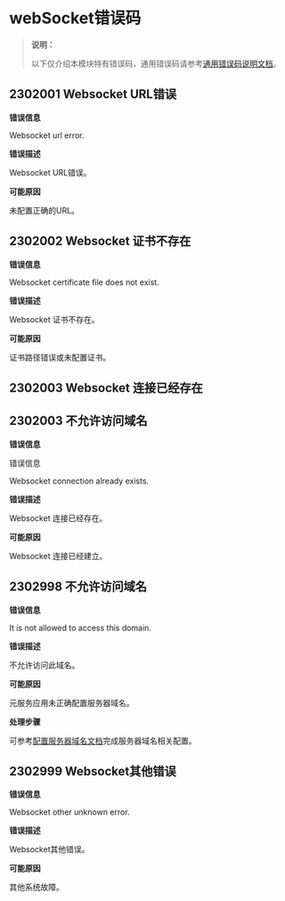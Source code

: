 # webSocket错误码

> **说明：**
>
> 以下仅介绍本模块特有错误码，通用错误码请参考[通用错误码说明文档](../errorcode-universal.md)。

## 2302001 Websocket URL错误

**错误信息**

Websocket url error.

**错误描述**

Websocket URL错误。

**可能原因**

未配置正确的URL。

## 2302002 Websocket 证书不存在

**错误信息**

Websocket certificate file does not exist.

**错误描述**

Websocket 证书不存在。

**可能原因**

证书路径错误或未配置证书。

## 2302003 Websocket 连接已经存在

## 2302003 不允许访问域名

**错误信息**

错误信息

Websocket connection already exists.

**错误描述**

Websocket 连接已经存在。

**可能原因**

Websocket 连接已经建立。

## 2302998 不允许访问域名

**错误信息**

It is not allowed to access this domain.

**错误描述**

不允许访问此域名。

**可能原因**

元服务应用未正确配置服务器域名。

**处理步骤**

可参考[配置服务器域名文档](https://developer.huawei.com/consumer/cn/doc/atomic-guides-V5/agc-help-harmonyos-server-domain-V5)完成服务器域名相关配置。

## 2302999 Websocket其他错误

**错误信息**

Websocket other unknown error.

**错误描述**

Websocket其他错误。

**可能原因**

其他系统故障。

